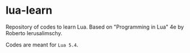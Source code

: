 # lua-learn
Repository of codes to learn Lua. Based on "Programming in Lua" 4e by Roberto Ierusalimschy.

Codes are meant for `Lua 5.4`.
